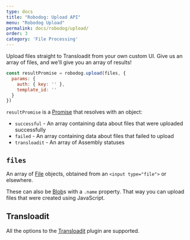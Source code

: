 ```yaml
---
type: docs
title: "Robodog: Upload API"
menu: "Robodog Upload"
permalink: docs/robodog/upload/
order: 3
category: 'File Processing'
---
```


Upload files straight to Transloadit from your own custom UI. Give us an array of files, and we'll give you an array of results!

```js
const resultPromise = robodog.upload(files, {
  params: {
    auth: { key: '' },
    template_id: ''
  }
})
```

`resultPromise` is a [Promise][promise] that resolves with an object:

 - `successful` - An array containing data about files that were uploaded successfully
 - `failed` - An array containing data about files that failed to upload
 - `transloadit` - An array of Assembly statuses

## `files`

An array of [File][file] objects, obtained from an `<input type="file">` or elsewhere.

These can also be [Blob][blob]s with a `.name` property. That way you can upload files that were created using JavaScript.

## Transloadit

All the options to the [Transloadit][tl-options] plugin are supported.

[file]: https://developer.mozilla.org/en-US/docs/Web/API/File
[blob]: https://developer.mozilla.org/en-US/docs/Web/API/Blob
[promise]: https://developer.mozilla.org/en-US/docs/Web/JavaScript/Reference/Global_Objects/Promise
[tl-options]: /docs/transloadit#options
